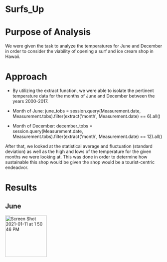 # Surfs_Up

# Purpose of Analysis
We were given the task to analyze the temperatures for June and December in order to consider the viability of opening a surf and ice cream shop in Hawaii. 

# Approach
- By utilizing the extract function, we were able to isolate the pertinent temperature data for the months of June and December between the years 2000-2017.

- Month of June:
june_tobs = session.query(Measurement.date, Measurement.tobs).filter(extract('month', Measurement.date) == 6).all()

- Month of December:
december_tobs = session.query(Measurement.date, Measurement.tobs).filter(extract('month', Measurement.date) == 12).all()

After that, we looked at the statistical average and fluctuation (standard deviation) as well as the high and lows of the temperature for the given months we were looking at. This was done in order to determine how sustainable this shop would be given the shop would be a tourist-centric endeadvor. 

# Results

## June
<img width="133" alt="Screen Shot 2021-01-11 at 1 50 46 PM" src="https://user-images.githubusercontent.com/68168883/104226123-4c889d00-5415-11eb-9a9f-2a59c1a7f68e.png">

